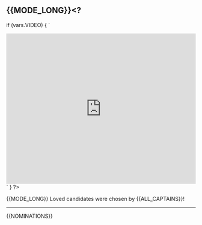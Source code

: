## <a id="{{MODE_SHORT}}"></a>{{MODE_LONG}}<?
if (vars.VIDEO) {
`

<iframe width="100%" height="400" src="https://www.youtube.com/embed/${vars.VIDEO}?rel=0" frameborder="0" allow="autoplay; encrypted-media" allowfullscreen></iframe>`
} ?>

{{MODE_LONG}} Loved candidates were chosen by {{ALL_CAPTAINS}}!<?
if (vars.CONSISTENT_CAPTAIN != null) {
` This round, all ${vars.MODE_LONG} beatmap descriptions were written by [${vars.CONSISTENT_CAPTAIN}](https://osu.ppy.sh/users/${vars.CONSISTENT_CAPTAIN_ID}).`
} ?>

---

{{NOMINATIONS}}
